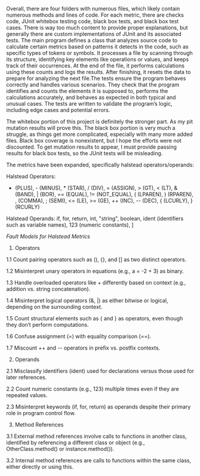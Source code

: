 Overall, there are four folders with numerous files, which likely contain numerous methods and lines of code. For each metric, there are checks code, JUnit whitebox testing code, black box tests, and black box test cases. There is way too much content to provide proper explanations, but generally there are custom implementations of JUnit and its associated tests. The main program defines a class that analyzes source code to calculate certain metrics based on patterns it detects in the code, such as specific types of tokens or symbols. It processes a file by scanning through its structure, identifying key elements like operations or values, and keeps track of their occurrences. At the end of the file, it performs calculations using these counts and logs the results. After finishing, it resets the data to prepare for analyzing the next file.The tests ensure the program behaves correctly and handles various scenarios. They check that the program identifies and counts the elements it is supposed to, performs the calculations accurately, and behaves as expected in both typical and unusual cases. The tests are written to validate the program’s logic, including edge cases and potential errors.

The whitebox portion of this project is definitely the stronger part. As my pit mutation results will prove this. The black box portion is very much a struggle, as things get more complicated, especially with many more added files. Black box coverage is nonexistent, but I hope the efforts were not discounted. To get mutation results to appear, I must provide passing results for black box tests, so the JUnit tests will be misleading.

The metrics have been expanded, specifically halstead operators/operands:

Halstead Operators:
+ (PLUS), - (MINUS), * (STAR), / (DIV), = (ASSIGN), > (GT), < (LT), & (BAND), | (BOR), == (EQUAL), != (NOT_EQUAL), ( (LPAREN), ) (RPAREN), , (COMMA), ; (SEMI), <= (LE), >= (GE), ++ (INC), -- (DEC), { (LCURLY), } (RCURLY)

Halstead Operands:
if, for, return, int, "string", boolean, ident (identifiers such as variable names), 123 (numeric constants), ]

*Fault Models for Halstead Metrics*

1. Operators

1.1 Count pairing operators such as (), {}, and [] as two distinct operators.

1.2 Misinterpret unary operators in equations (e.g., a = -2 + 3) as binary.

1.3 Handle overloaded operators like + differently based on context (e.g., addition vs. string concatenation).

1.4 Misinterpret logical operators (&, |) as either bitwise or logical, depending on the surrounding context.

1.5 Count structural elements such as { and } as operators, even though they don’t perform computations.

1.6 Confuse assignment (=) with equality comparison (==).

1.7 Miscount ++ and -- operators in prefix vs. postfix contexts.

2. Operands

2.1 Misclassify identifiers (ident) used for declarations versus those used for later references.

2.2 Count numeric constants (e.g., 123) multiple times even if they are repeated values.

2.3 Misinterpret keywords (if, for, return) as operands despite their primary role in program control flow.

3. Method References

3.1 External method references involve calls to functions in another class, identified by referencing a different class or object (e.g., OtherClass.method() or instance.method()).

3.2 Internal method references are calls to functions within the same class, either directly or using this.



